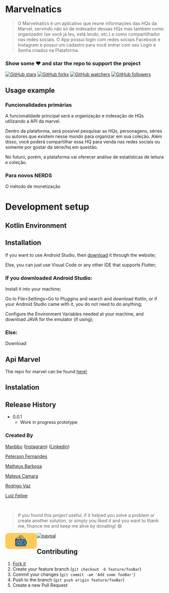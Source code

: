 # Marvelnatics

<!--![](Thumbnail.png)-->

> O Marvelnatics é um aplicativo que reune informações das HQs da Marvel, servindo não só de indexador dessas HQs mas também como organizador (se você já leu, está lendo, etc.) e como compartilhador nas redes sociais. O App possui login com redes sociais Facebook e Instagram e possui um cadastro para você entrar com seu Login e Senha criados na Plataforma.


### Show some :heart: and star the repo to support the project

[![GitHub stars](https://img.shields.io/github/stars/manbbo/marvelnatics.svg?style=social&label=Star)](https://github.com/manbbo/marvelnatics)
[![GitHub forks](https://img.shields.io/github/forks/manbbo/marvelnatics.svg?style=social&label=Fork)](https://github.com/manbbo/marvelnatics/fork)
[![GitHub watchers](https://img.shields.io/github/watchers/manbbo/marvelnatics.svg?style=social&label=Watch)](https://github.com/manbbo/marvelnatics)
[![GitHub followers](https://img.shields.io/github/followers/manbbo.svg?style=social&label=Follow)](https://github.com/manbbo)

<!--
### Screenshots

- First Screen

  <img src="https://github.com/manbbo/GetClub/blob/master/GetClub/screenshots/login.png"  height="400em"/>

- HomePage

    <img src="https://github.com/manbbo/GetClub/blob/master/GetClub/screenshots/home.png" height="400em"/>
  
- Payment

  <img src="https://github.com/manbbo/GetClub/blob/master/GetClub/screenshots/entrepreneur1.png"  height="400em"/>
  <img src="https://github.com/manbbo/GetClub/blob/master/GetClub/screenshots/entrepreneur2.png"  height="400em"/>

- Profile

  <img src="https://github.com/manbbo/GetClub/blob/master/GetClub/screenshots/profile.png" height="400em"/>
  <img src="https://github.com/manbbo/GetClub/blob/master/GetClub/screenshots/journey.png" height="400em"/>
  <img src="https://github.com/manbbo/GetClub/blob/master/GetClub/screenshots/deleteacc.png" height="400em"/>
-->

## Usage example

### Funcionalidades primárias
            
A funcionalidade principal será a organização e indexação de HQs utilizando a API da marvel.

Dentro da plataforma, será possível pesquisar as HQs, personagens, séries ou autores que existem nesse mundo para organizar em sua coleção. Além disso, você poderá compartilhar essa HQ para venda nas redes sociais ou somente por gostar da série/hq em questão. 

No futuro, porém, a plataforma vai oferecer análise de estatísticas de leitura e coleção.

### Para novos NERDS

O método de monetização 

<!--            
Dentro da plataforma, será possível pesquisar empresas cadastradas e 
negociar e fechar acordos com os demais usuários através de chat nativo 
da aplicação. Os detalhes dos acordos feitos ficarão por conta dos 
empreendedores envolvidos. Caso haja entendimento mútuo da existência de
discrepância entre o valor dos serviços ou produtos a serem trocados, os 
empreendedores terão a chance de efetuar o pagamento da diferença através 
da Getnet. -->


# Development setup

## Kotlin Environment

## Installation

If you want to use Android Studio, then [download](https://developer.android.com/studio?hl=es) it through the website;

Else, you can just use Visual Code or any other IDE that supports Flutter;



### If you downloaded Android Studio:

Install it into your machine;

Go to File>Settings>Go to Pluggins and search and download Kotlin, or if your Android Studio came with it, you do not need to do anything;

Configure the Environment Variables needed at your machine, and download JAVA for the emulator (if using);



### Else:

Download 

<!--
Unzip it to "C:\". It can be other path but just make sure to know where it is;

Configure the Environment Variables needed at your machine, with "flutter" as the name and "C:\flutter" as the path;


To develop, you gonna need to:
- have configured Flutter at your machine and all environment variables needed
- have an IDE that supports Flutter
- have access to CMD or PowerShell

Then, you pull the project from the repository and execute:

```sh
flutter pub get
flutter pub upgrade
```

and then you're going to be able to do

```sh
flutter run
```
-->


## Api Marvel

The repo for marvel can be found [here!](https://developer.marvel.com/docs)

## Instalation

<!--
1. Download [Node]() and [Yarn]()
2. Open the terminal inside the project's folder and type 'yarn' to add all remaining files and folters
3. Create a file into project's root called .env and paste the content from the file .env.example
4. Put the connection string into DB variable from .env
5. To start the app, open the terminal and type yarn start
-->

## Release History

* 0.0.1
    * Work in progress prototype

### Created By

[Manbbo](https://github.com/manbbo) ([Instagram](https://www.instagram.com/elmanbbo)) ([Linkedin](https://www.linkedin.com/in/manbbo/))

[Peterson Fernandes](https://github.com/petersongit)

[Matheus Barbosa](https://github.com/matheusbsilva137)

[Mateus Camara](https://github.com/msbc1999)

[Rodrigo Vaz](https://github.com/rodrigogsvaz)

[Luiz Felipe](https://github.com/btmluiz)

<br/>

> If you found this project useful, if it helped you solve a problem or create another solution, or simply you liked it and you want to thank me, finance me and keep me alive by donating! :smile:

[![paypal](https://www.paypalobjects.com/en_US/i/btn/btn_donateCC_LG.gif)](https://www.paypal.com/cgi-bin/webscr?cmd=_donations&business=manbbo%40outlook.com&currency_code=BRL) 
[<img align="left" alt="BTC Button" width="100px" src="https://github.com/manbbo/manbbo/blob/master/btc_button.png" />](https://www.blockonomics.co/pay-url/0d920b260a8311eb)

## Contributing

1. [Fork it](https://github.com/manbbo/getclub/fork)
2. Create your feature branch (`git checkout -b feature/fooBar`)
3. Commit your changes (`git commit -am 'Add some fooBar'`)
4. Push to the branch (`git push origin feature/fooBar`)
5. Create a new Pull Request

<!-- Markdown link & img dfn's -->
[flutter-image]: https://flutter.dev/docs/get-started/install
[npm-url]: https://npmjs.org/package/datadog-metrics
[npm-downloads]: https://img.shields.io/npm/dm/datadog-metrics.svg?style=flat-square
[travis-image]: https://img.shields.io/travis/dbader/node-datadog-metrics/master.svg?style=flat-square
[travis-url]: https://travis-ci.org/dbader/node-datadog-metrics
[wiki]: https://github.com/yourname/yourproject/wiki
